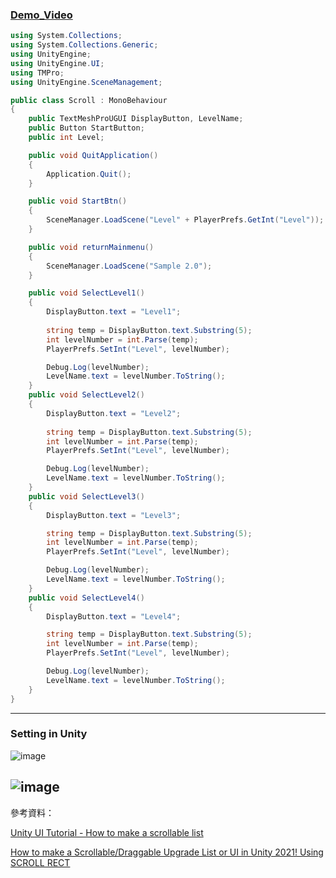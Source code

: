 ### [Demo_Video](https://youtu.be/JKg3ojUvczc)
```C#
using System.Collections;
using System.Collections.Generic;
using UnityEngine;
using UnityEngine.UI;
using TMPro;
using UnityEngine.SceneManagement;

public class Scroll : MonoBehaviour
{
    public TextMeshProUGUI DisplayButton, LevelName;
    public Button StartButton;
    public int Level;

    public void QuitApplication()
    {
        Application.Quit();
    }

    public void StartBtn()
    {
        SceneManager.LoadScene("Level" + PlayerPrefs.GetInt("Level"));
    }

    public void returnMainmenu()
    {
        SceneManager.LoadScene("Sample 2.0");
    }

    public void SelectLevel1()
    {
        DisplayButton.text = "Level1";
        
        string temp = DisplayButton.text.Substring(5);
        int levelNumber = int.Parse(temp);
        PlayerPrefs.SetInt("Level", levelNumber);

        Debug.Log(levelNumber);
        LevelName.text = levelNumber.ToString();
    }
    public void SelectLevel2()
    {
        DisplayButton.text = "Level2"; 
        
        string temp = DisplayButton.text.Substring(5);
        int levelNumber = int.Parse(temp);
        PlayerPrefs.SetInt("Level", levelNumber);

        Debug.Log(levelNumber);
        LevelName.text = levelNumber.ToString();
    }
    public void SelectLevel3()
    {
        DisplayButton.text = "Level3";

        string temp = DisplayButton.text.Substring(5);
        int levelNumber = int.Parse(temp);
        PlayerPrefs.SetInt("Level", levelNumber);

        Debug.Log(levelNumber);
        LevelName.text = levelNumber.ToString();
    }
    public void SelectLevel4()
    {
        DisplayButton.text = "Level4";

        string temp = DisplayButton.text.Substring(5);
        int levelNumber = int.Parse(temp);
        PlayerPrefs.SetInt("Level", levelNumber);

        Debug.Log(levelNumber);
        LevelName.text = levelNumber.ToString();
    }
}
```
--------------------------------------------------------------------------------------------------------------------
### Setting in Unity
![image](https://user-images.githubusercontent.com/55220866/205992552-e989ebb4-5f72-4ea2-a464-81a910fd93a1.png)

![image](https://user-images.githubusercontent.com/55220866/205992288-24b2c571-e368-45a4-874f-ccbd229ca229.png)
--------------------------------------------------------------------------------------------------------------------
參考資料：

[Unity UI Tutorial - How to make a scrollable list](https://www.youtube.com/watch?v=Bj5ZpmFdXw0)

[How to make a Scrollable/Draggable Upgrade List or UI in Unity 2021! Using SCROLL RECT](https://www.youtube.com/watch?v=1-_-716Ouy8)
